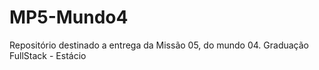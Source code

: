 # MP5-Mundo4
Repositório destinado a entrega da Missão 05, do mundo 04. Graduação FullStack - Estácio
